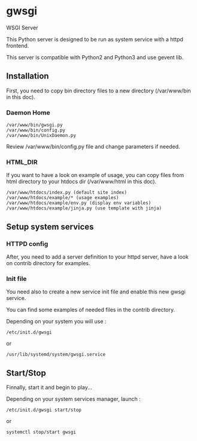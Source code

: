 # gwsgi
WSGI Server

This Python server is designed to be run as system service with a httpd frontend.

This server is compatible with Python2 and Python3 and use gevent lib.
## Installation
First, you need to copy bin directory files to a new directory (/var/www/bin in this doc).
### Daemon Home
    /var/www/bin/gwsgi.py
    /var/www/bin/config.py
    /var/www/bin/UnixDaemon.py

Review /var/www/bin/config.py file and change parameters if needed.
### HTML_DIR
If you want to have a look on example of usage, you can copy files from html directory to your htdocs dir (/var/www/html in this doc).

    /var/www/htdocs/index.py (default site index)
    /var/www/htdocs/example/* (usage examples)
    /var/www/htdocs/example/env.py (display env variables)
    /var/www/htdocs/example/jinja.py (use template with jinja)

## Setup system services
### HTTPD config
After, you need to add a server definition to your httpd server, have a look on contrib directory for examples.

### Init file
You need also to create a new service init file and enable this new gwsgi service.

You can find some examples of needed files in the contrib directory.

Depending on your system you will use :

    /etc/init.d/gwsgi

or

    /usr/lib/systemd/system/gwsgi.service

## Start/Stop
Finnally, start it and begin to play...

Depending on your system services manager, launch :

    /etc/init.d/gwsgi start/stop

or

    systemctl stop/start gwsgi

